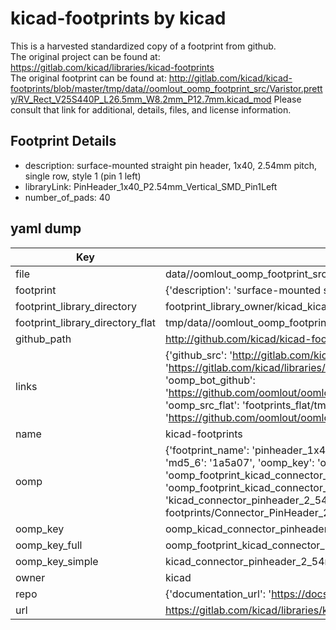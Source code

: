 # kicad-footprints by kicad  
This is a harvested standardized copy of a footprint from github.  
The original project can be found at:  
https://gitlab.com/kicad/libraries/kicad-footprints  
The original footprint can be found at:
http://gitlab.com/kicad/kicad-footprints/blob/master/tmp/data//oomlout_oomp_footprint_src/Varistor.pretty/RV_Rect_V25S440P_L26.5mm_W8.2mm_P12.7mm.kicad_mod
Please consult that link for additional, details, files, and license information.  
## Footprint Details
* description: surface-mounted straight pin header, 1x40, 2.54mm pitch, single row, style 1 (pin 1 left)  
* libraryLink: PinHeader_1x40_P2.54mm_Vertical_SMD_Pin1Left  
* number_of_pads: 40  
## yaml dump  
| Key | Value |  
| --- | --- |  
| file | data//oomlout_oomp_footprint_src/kicad-footprints/Connector_PinHeader_2.54mm.pretty/PinHeader_1x40_P2.54mm_Vertical_SMD_Pin1Left.kicad_mod |  
| footprint | {'description': 'surface-mounted straight pin header, 1x40, 2.54mm pitch, single row, style 1 (pin 1 left)', 'libraryLink': 'PinHeader_1x40_P2.54mm_Vertical_SMD_Pin1Left', 'number_of_pads': 40} |  
| footprint_library_directory | footprint_library_owner/kicad_kicad-footprints/ |  
| footprint_library_directory_flat | tmp/data//oomlout_oomp_footprint_src/footprints_flat/kicad_connector_pinheader_2_54mm_pinheader_1x40_p2_54mm_vertical_smd_pin1left/working |  
| github_path | http://github.com/kicad/kicad-footprints/blob/master/tmp/data//oomlout_oomp_footprint_src/Connector_PinHeader_2.54mm.pretty/PinHeader_1x40_P2.54mm_Vertical_SMD_Pin1Left.kicad_mod |  
| links | {'github_src': 'http://gitlab.com/kicad/kicad-footprints/blob/master/tmp/data//oomlout_oomp_footprint_src/Varistor.pretty/RV_Rect_V25S440P_L26.5mm_W8.2mm_P12.7mm.kicad_mod', 'github_src_repo': 'https://gitlab.com/kicad/libraries/kicad-footprints', 'oomp_bot': 'tmp/data//oomlout_oomp_footprint_src/footprints/kicad_connector_pinheader_2_54mm_pinheader_1x40_p2_54mm_vertical_smd_pin1left/working', 'oomp_bot_github': 'https://github.com/oomlout/oomlout_oomp_footprint_bot/tree/main/tmp/data//oomlout_oomp_footprint_src/footprints/kicad_connector_pinheader_2_54mm_pinheader_1x40_p2_54mm_vertical_smd_pin1left/working', 'oomp_src_flat': 'footprints_flat/tmp/data//oomlout_oomp_footprint_src/footprints_flat/kicad_connector_pinheader_2_54mm_pinheader_1x40_p2_54mm_vertical_smd_pin1left/working', 'oomp_src_flat_github': 'https://github.com/oomlout/oomlout_oomp_footprint_src/tree/main/tmp/data//oomlout_oomp_footprint_src/footprints_flat/kicad_connector_pinheader_2_54mm_pinheader_1x40_p2_54mm_vertical_smd_pin1left/working'} |  
| name | kicad-footprints |  
| oomp | {'footprint_name': 'pinheader_1x40_p2_54mm_vertical_smd_pin1left', 'library_name': 'connector_pinheader_2_54mm', 'md5': '1a5a07f03a674e05aac568158d3bdd79', 'md5_10': '1a5a07f03a', 'md5_5': '1a5a0', 'md5_6': '1a5a07', 'oomp_key': 'oomp_kicad_connector_pinheader_2_54mm_pinheader_1x40_p2_54mm_vertical_smd_pin1left', 'oomp_key_extra': 'oomp_footprint_kicad_connector_pinheader_2_54mm_pinheader_1x40_p2_54mm_vertical_smd_pin1left', 'oomp_key_full': 'oomp_footprint_kicad_connector_pinheader_2_54mm_pinheader_1x40_p2_54mm_vertical_smd_pin1left_1a5a07', 'oomp_key_simple': 'kicad_connector_pinheader_2_54mm_pinheader_1x40_p2_54mm_vertical_smd_pin1left', 'original_filename': 'data//oomlout_oomp_footprint_src/kicad-footprints/Connector_PinHeader_2.54mm.pretty/PinHeader_1x40_P2.54mm_Vertical_SMD_Pin1Left.kicad_mod', 'owner_name': 'kicad'} |  
| oomp_key | oomp_kicad_connector_pinheader_2_54mm_pinheader_1x40_p2_54mm_vertical_smd_pin1left |  
| oomp_key_full | oomp_footprint_kicad_connector_pinheader_2_54mm_pinheader_1x40_p2_54mm_vertical_smd_pin1left |  
| oomp_key_simple | kicad_connector_pinheader_2_54mm_pinheader_1x40_p2_54mm_vertical_smd_pin1left |  
| owner | kicad |  
| repo | {'documentation_url': 'https://docs.github.com/rest/repos/repos#get-a-repository', 'message': 'Not Found'} |  
| url | https://gitlab.com/kicad/libraries/kicad-footprints |  

